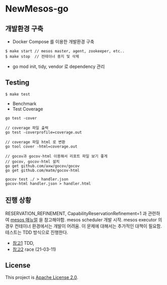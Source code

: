 # NewMesos-go
## 개발환경 구축 
- Docker Compose 를 이용한 개발환경 구축 
```shell
$ make start // mesos master, agent, zookeeper, etc.. 
$ make stop  // 컨테이너 중지 및 삭제 
```
- go mod init, tidy, vendor 로 dependency 관리

## Testing
```shell
$ make test
```
- Benchmark
- Test Coverage 
```
go test -cover

// coverage 파일 출력
go test -coverprofile=coverage.out

// coverage 파일 html 로 변환 
go tool cover -html=coverage.out

// gocov과 gocov-html 이용해서 리포트 파일 보기 좋게
// gocov, gocov-html 설치
go get github.com/axw/gocov/gocov
go get github.com/matm/gocov-html

gocov test ./ > handler.json
gocov-html handler.json > handler.html
```
## 진행 상황
RESERVATION_REFINEMENT, CapabilityReservationRefinement=1 과 관련하여 [mesos 매뉴얼](http://mesos.apache.org/documentation/latest/reservation/) 을 참고해야함.
mesos scheduler 개발 시작. mesos executor 의 경우 컨테이너 환경에서는 개발이 어려움. 이 문제에 대해서는 추가적인 대책이 필요함. 
테스트는 TDD 방식으로 진행한다. 
- [참고1](https://joinc.co.kr/w/man/12/golang/TDD) TDD, 
- [참고2](https://blog.golang.org/race-detector) race (21-03-11)

## License
This project is [Apache License 2.0](LICENSE).